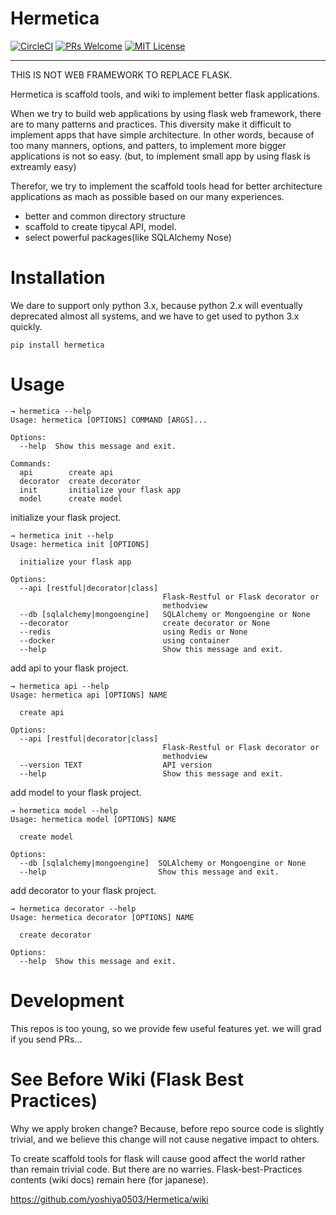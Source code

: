 # Hermetica


[![CircleCI](https://circleci.com/gh/yoshiya0503/Hermetica.svg?style=shield&circle-token=4614abf3b106e5f31f9726ebaedfcebc5c7fa859)](https://circleci.com/gh/yoshiya0503/Hermetica)
[![PRs Welcome](https://img.shields.io/badge/PRs-welcome-brightgreen.svg?style=flat-square)](CONTRIBUTING.md#pull-requests)
[![MIT License](http://img.shields.io/badge/license-MIT-blue.svg?style=flat)](LICENSE)

---

THIS IS NOT WEB FRAMEWORK TO REPLACE FLASK.

Hermetica is scaffold tools, and wiki to implement better flask applications.

When we try to build web applications by using flask web framework, there are to many patterns and practices.
This diversity make it difficult to implement apps that have simple architecture.
In other words, because of too many manners, options, and patters, to implement more bigger applications is not so easy.
(but, to implement small app by using flask is extreamly easy)

Therefor, we try to implement the scaffold tools head for better architecture applications as mach as possible
based on our many experiences.

* better and common directory structure
* scaffold to create tipycal API, model.
* select powerful packages(like SQLAlchemy Nose)

# Installation

We dare to support only python 3.x, because python 2.x will eventually deprecated almost all systems, and we have to get used to python 3.x quickly.

```
pip install hermetica
```

# Usage

```
→ hermetica --help
Usage: hermetica [OPTIONS] COMMAND [ARGS]...

Options:
  --help  Show this message and exit.

Commands:
  api        create api
  decorator  create decorator
  init       initialize your flask app
  model      create model
```

initialize your flask project.

```
→ hermetica init --help
Usage: hermetica init [OPTIONS]

  initialize your flask app

Options:
  --api [restful|decorator|class]
                                  Flask-Restful or Flask decorator or
                                  methodview
  --db [sqlalchemy|mongoengine]   SQLAlchemy or Mongoengine or None
  --decorator                     create decorator or None
  --redis                         using Redis or None
  --docker                        using container
  --help                          Show this message and exit.
```

add api to your flask project.

```
→ hermetica api --help
Usage: hermetica api [OPTIONS] NAME

  create api

Options:
  --api [restful|decorator|class]
                                  Flask-Restful or Flask decorator or
                                  methodview
  --version TEXT                  API version
  --help                          Show this message and exit.
```

add model to your flask project.

```
→ hermetica model --help
Usage: hermetica model [OPTIONS] NAME

  create model

Options:
  --db [sqlalchemy|mongoengine]  SQLAlchemy or Mongoengine or None
  --help                         Show this message and exit.
```

add decorator to your flask project.

```
→ hermetica decorator --help
Usage: hermetica decorator [OPTIONS] NAME

  create decorator

Options:
  --help  Show this message and exit.
```

# Development

This repos is too young, so we provide few useful features yet.
we will grad if you send PRs...

# See Before Wiki (Flask Best Practices)

Why we apply broken change? Because, before repo source code is slightly trivial,
and we believe this change will not cause negative impact to ohters.

To create scaffold tools for flask will cause good affect the world rather than remain trivial code.
But there are no warries. Flask-best-Practices contents (wiki docs) remain here (for japanese).

https://github.com/yoshiya0503/Hermetica/wiki
